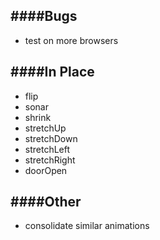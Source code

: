 ####Bugs
---
- test on more browsers

####In Place
---
- flip
- sonar
- shrink
- stretchUp
- stretchDown
- stretchLeft
- stretchRight
- doorOpen

####Other
---
- consolidate similar animations
